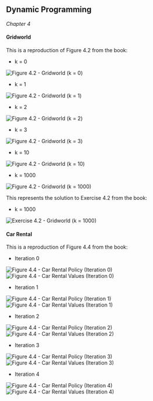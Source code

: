 ## Dynamic Programming

*Chapter 4*

#### Gridworld

This is a reproduction of Figure 4.2 from the book:

* k = 0

![Figure 4.2 - Gridworld (k = 0)](images/Figure-4.2-Gridworld-k0000.png)

* k = 1

![Figure 4.2 - Gridworld (k = 1)](images/Figure-4.2-Gridworld-k0001.png)

* k = 2

![Figure 4.2 - Gridworld (k = 2)](images/Figure-4.2-Gridworld-k0002.png)

* k = 3

![Figure 4.2 - Gridworld (k = 3)](images/Figure-4.2-Gridworld-k0003.png)

* k = 10

![Figure 4.2 - Gridworld (k = 10)](images/Figure-4.2-Gridworld-k0010.png)

* k = 1000

![Figure 4.2 - Gridworld (k = 1000)](images/Figure-4.2-Gridworld-k1000.png)

This represents the solution to Exercise 4.2 from the book:

* k = 1000

![Exercise 4.2 - Gridworld (k = 1000)](images/Exercise-4.2-Gridworld-k1000.png)

#### Car Rental

This is a reproduction of Figure 4.4 from the book:

* Iteration 0

![Figure 4.4 - Car Rental Policy (Iteration 0)](images/Figure-4.4-CarRental-Policy-0.png)
![Figure 4.4 - Car Rental Values (Iteration 0)](images/Figure-4.4-CarRental-Values-0.png)

* Iteration 1

![Figure 4.4 - Car Rental Policy (Iteration 1)](images/Figure-4.4-CarRental-Policy-1.png)
![Figure 4.4 - Car Rental Values (Iteration 1)](images/Figure-4.4-CarRental-Values-1.png)

* Iteration 2

![Figure 4.4 - Car Rental Policy (Iteration 2)](images/Figure-4.4-CarRental-Policy-2.png)
![Figure 4.4 - Car Rental Values (Iteration 2)](images/Figure-4.4-CarRental-Values-2.png)

* Iteration 3

![Figure 4.4 - Car Rental Policy (Iteration 3)](images/Figure-4.4-CarRental-Policy-3.png)
![Figure 4.4 - Car Rental Values (Iteration 3)](images/Figure-4.4-CarRental-Values-3.png)

* Iteration 4

![Figure 4.4 - Car Rental Policy (Iteration 4)](images/Figure-4.4-CarRental-Policy-4.png)
![Figure 4.4 - Car Rental Values (Iteration 4)](images/Figure-4.4-CarRental-Values-4.png)
